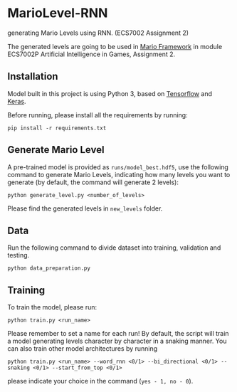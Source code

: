 # MarioLevel-RNN
generating Mario Levels using RNN. (ECS7002 Assignment 2)

The generated levels are going to be used in [Mario Framework](https://github.com/amidos2006/Mario-AI-Framework) in module ECS7002P Artificial Intelligence in Games, Assignment 2.

## Installation

Model built in this project is using Python 3, based on [Tensorflow](https://www.tensorflow.org/) and [Keras](https://keras.io/).

Before running, please install all the requirements by running:

    pip install -r requirements.txt

## Generate Mario Level

A pre-trained model is provided as `runs/model_best.hdf5`, use the following command to generate Mario Levels, indicating how many levels you want to generate (by default, the command will generate 2 levels):

    python generate_level.py <number_of_levels>

Please find the generated levels in `new_levels` folder.

## Data

Run the following command to divide dataset into training, validation and testing.

    python data_preparation.py

## Training

To train the model, please run:

    python train.py <run_name>

Please remember to set a name for each run! By default, the script will train a model generating levels character by character in a snaking manner. You can also train other model architectures by running

    python train.py <run_name> --word_rnn <0/1> --bi_directional <0/1> --snaking <0/1> --start_from_top <0/1>

please indicate your choice in the command (`yes - 1, no - 0`).